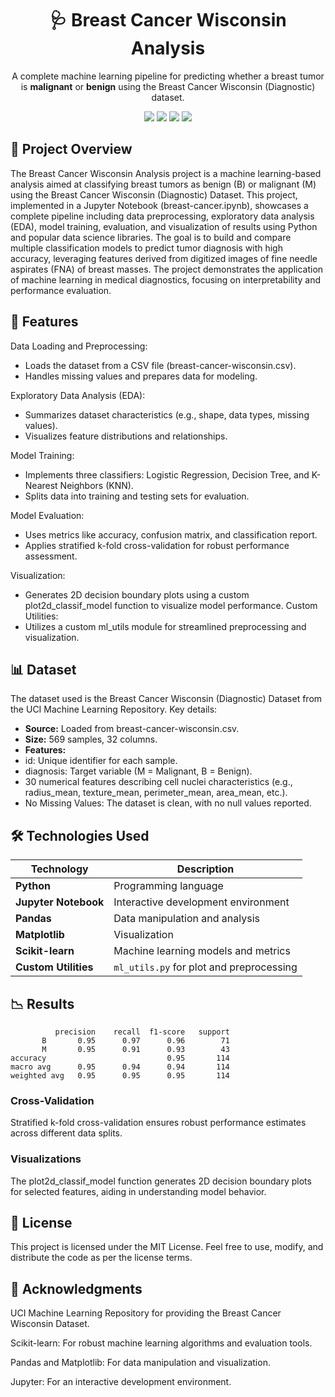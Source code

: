 <h1 align="center">🩺 Breast Cancer Wisconsin Analysis</h1> 
<p align="center"> A complete machine learning pipeline for predicting whether a breast tumor is <strong>malignant</strong> or <strong>benign</strong> using the Breast Cancer Wisconsin (Diagnostic) dataset. </p> 
<p align="center"> 
<img src="https://img.shields.io/badge/Python-3776AB?style=flat-square&logo=python&logoColor=white"/> 
<img src="https://img.shields.io/badge/Pandas-150458?style=flat-square&logo=pandas&logoColor=white"/> 
<img src="https://img.shields.io/badge/Matplotlib-007ACC?style=flat-square&logo=plotly&logoColor=white"/> 
<img src="https://img.shields.io/badge/scikit--learn-F7931E?style=flat-square&logo=scikit-learn&logoColor=white"/> 
</p>

## 📝 Project Overview

The Breast Cancer Wisconsin Analysis project is a machine learning-based analysis aimed at classifying breast tumors as benign (B) or malignant (M) using the Breast Cancer Wisconsin (Diagnostic) Dataset. This project, implemented in a Jupyter Notebook (breast-cancer.ipynb), showcases a complete pipeline including data preprocessing, exploratory data analysis (EDA), model training, evaluation, and visualization of results using Python and popular data science libraries.
The goal is to build and compare multiple classification models to predict tumor diagnosis with high accuracy, leveraging features derived from digitized images of fine needle aspirates (FNA) of breast masses. The project demonstrates the application of machine learning in medical diagnostics, focusing on interpretability and performance evaluation.

## 🚀 Features

Data Loading and Preprocessing:
  - Loads the dataset from a CSV file (breast-cancer-wisconsin.csv).
  - Handles missing values and prepares data for modeling.

Exploratory Data Analysis (EDA):
  - Summarizes dataset characteristics (e.g., shape, data types, missing values).
  - Visualizes feature distributions and relationships.

Model Training:
  - Implements three classifiers: Logistic Regression, Decision Tree, and K-Nearest Neighbors (KNN).
  - Splits data into training and testing sets for evaluation.

Model Evaluation:
  - Uses metrics like accuracy, confusion matrix, and classification report.
  - Applies stratified k-fold cross-validation for robust performance assessment.

Visualization:
  - Generates 2D decision boundary plots using a custom plot2d_classif_model function to visualize model performance.
Custom Utilities:
  - Utilizes a custom ml_utils module for streamlined preprocessing and visualization.

## 📊 Dataset
The dataset used is the Breast Cancer Wisconsin (Diagnostic) Dataset from the UCI Machine Learning Repository. Key details:
  - **Source:** Loaded from breast-cancer-wisconsin.csv.
  - **Size:** 569 samples, 32 columns.
  - **Features:**
  - id: Unique identifier for each sample.
  - diagnosis: Target variable (M = Malignant, B = Benign).
  - 30 numerical features describing cell nuclei characteristics (e.g., radius_mean, texture_mean, perimeter_mean, area_mean, etc.).
- No Missing Values: The dataset is clean, with no null values reported.

## 🛠️ Technologies Used
| Technology           | Description                              |
| -------------------- | ---------------------------------------- |
| **Python**           | Programming language                     |
| **Jupyter Notebook** | Interactive development environment      |
| **Pandas**           | Data manipulation and analysis           |
| **Matplotlib**       | Visualization                            |
| **Scikit-learn**     | Machine learning models and metrics      |
| **Custom Utilities** | `ml_utils.py` for plot and preprocessing |

## 📉 Results

              precision    recall  f1-score   support
           B       0.95      0.97      0.96        71
           M       0.95      0.91      0.93        43
    accuracy                           0.95       114
    macro avg      0.95      0.94      0.94       114
    weighted avg   0.95      0.95      0.95       114

### Cross-Validation
Stratified k-fold cross-validation ensures robust performance estimates across different data splits.

### Visualizations
The plot2d_classif_model function generates 2D decision boundary plots for selected features, aiding in understanding model behavior.

## 📜 License

This project is licensed under the MIT License. Feel free to use, modify, and distribute the code as per the license terms.

## 🙌 Acknowledgments

UCI Machine Learning Repository for providing the Breast Cancer Wisconsin Dataset.

Scikit-learn: For robust machine learning algorithms and evaluation tools.

Pandas and Matplotlib: For data manipulation and visualization.

Jupyter: For an interactive development environment.

